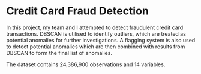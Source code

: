 # Credit Card Fraud Detection

In this project, my team and I attempted to detect fraudulent credit card transactions. DBSCAN is utilised to identify outliers, which are treated as potential anomalies for further investigations. A flagging system is also used to detect potential anomalies which are then combined with results from DBSCAN to form the final list of anomalies.

The dataset contains 24,386,900 observations and 14 variables.
